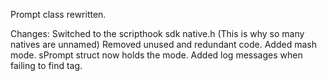 Prompt class rewritten. 

Changes:
Switched to the scripthook sdk native.h (This is why so many natives are unnamed)
Removed unused and redundant code. 
Added mash mode.
sPrompt struct now holds the mode.
Added log messages when failing to find tag.

